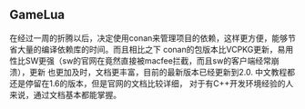 ## GameLua

在经过一周的折腾以后，决定使用conan来管理项目的依赖，这样更方便，能够节省大量的编译依赖库的时间。而且相比之下
conan的包版本比VCPKG更新，易用性比SW更强（sw的官网在竟然直接被macfee拦截，而且sw的客户端经常崩溃），更新
也更加及时，文档更丰富，目前的最新版本已经更新到2.0. 中文教程都还是停留在1.6的版本，但是官网的文档比较详细，
对于有C++开发环境经验的人来说，通过文档基本都能掌握。


